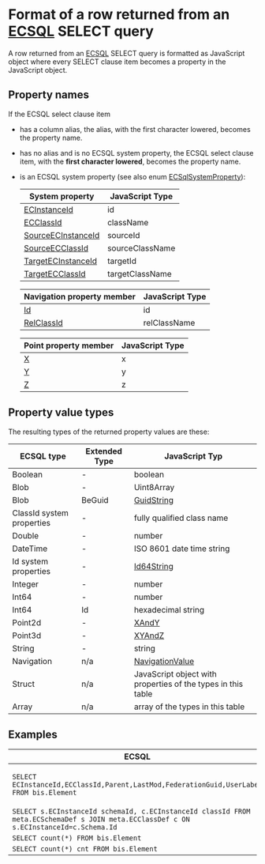 # Format of a row returned from an [ECSQL](./ECSQL.md) SELECT query

A row returned from an [ECSQL](./ECSQL.md) SELECT query is formatted as JavaScript object where every SELECT clause item becomes a property in the JavaScript object.

## Property names

If the ECSQL select clause item

- has a column alias, the alias, with the first character lowered, becomes the property name.
- has no alias and is no ECSQL system property, the ECSQL select clause item, with the **first character lowered**, becomes the property name.
- is an ECSQL system property (see also enum [ECSqlSystemProperty]($common)):

  System property | JavaScript Type
  --- | ---
  [ECInstanceId](./ECSQL.md#ECInstanceId-and-ECClassId) | id
  [ECClassId](./ECSQL.md#ECInstanceId-and-ECClassId) | className
  [SourceECInstanceId](./ECSQL.md#ecrelationshipclasses) | sourceId
  [SourceECClassId](./ECSQL.md#ecrelationshipclasses) | sourceClassName
  [TargetECInstanceId](./ECSQL.md#ecrelationshipclasses) | targetId
  [TargetECClassId](./ECSQL.md#ecrelationshipclasses) | targetClassName

  Navigation property member | JavaScript Type
  --- | ---
  [Id](./ECSQL.md#navigation-properties) | id
  [RelClassId](./ECSQL.md#navigation-properties) | relClassName

  Point property member | JavaScript Type
  --- | ---
  [X](./ECSQL.md#points) | x
  [Y](./ECSQL.md#points) | y
  [Z](./ECSQL.md#points) | z

## Property value types

The resulting types of the returned property values are these:

ECSQL type | Extended Type | JavaScript Typ
---------- | ------------- | ---------------
Boolean    | -             | boolean
Blob       | -             | Uint8Array
Blob       | BeGuid        | [GuidString]($bentleyjs-core)
ClassId system properties | - | fully qualified class name
Double     | -             | number
DateTime   | -             | ISO 8601 date time string
Id system properties | -   | [Id64String]($bentleyjs-core)
Integer    | -             | number
Int64      | -             | number
Int64      | Id            | hexadecimal string
Point2d    | -             | [XAndY]($geometry-core)
Point3d    | -             | [XYAndZ]($geometry-core)
String     | -             | string
Navigation | n/a           | [NavigationValue]($common)
Struct     | n/a           | JavaScript object with properties of the types in this table
Array      | n/a           | array of the types in this table

## Examples

ECSQL | Row
----- | ---
`SELECT ECInstanceId,ECClassId,Parent,LastMod,FederationGuid,UserLabel FROM bis.Element` | `{id:"0x132", className:"generic.PhysicalObject", parent:{id:"0x444", relClassName:"bis.ElementOwnsChildElements"},lastMod:"2018-02-27T14:12:55.000Z",federationGuid:"274e25dc-8407-11e7-bb31-be2e44b06b34",userLabel:"My element"}`
`SELECT s.ECInstanceId schemaId, c.ECInstanceId classId FROM meta.ECSchemaDef s JOIN meta.ECClassDef c ON s.ECInstanceId=c.Schema.Id` | `{schemaId:"0x132", classId:"0x332"}`
`SELECT count(*) FROM bis.Element` | `{"count(*)": 31241}`
`SELECT count(*) cnt FROM bis.Element` | `{cnt: 31241}`

